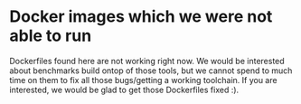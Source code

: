 # Docker images which we were not able to run

Dockerfiles found here are not working right now. We would be interested about benchmarks build ontop of those tools,
but we cannot spend to much time on them to fix all those bugs/getting a working toolchain. If you are interested, we
would be glad to get those Dockerfiles fixed :).
